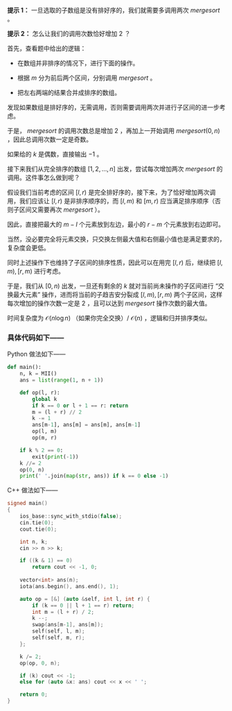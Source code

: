 **提示 1：** 一旦选取的子数组是没有排好序的，我们就需要多调用两次 $mergesort$ 。

**提示 2：** 怎么让我们的调用次数恰好增加 $2$ ？

首先，查看题中给出的逻辑：

- 在数组并非排序的情况下，进行下面的操作。

- 根据 $m$ 分为前后两个区间，分别调用 $mergesort$ 。

- 把左右两端的结果合并成排序的数组。

发现如果数组是排好序的，无需调用，否则需要调用两次并进行子区间的进一步考虑。

于是， $mergesort$ 的调用次数总是增加 $2$ ，再加上一开始调用 $mergesort(0,n)$ ，因此总调用次数一定是奇数。

如果给的 $k$ 是偶数，直接输出 $-1$ 。

接下来我们从完全排序的数组 $[1,2,\dots,n]$ 出发，尝试每次增加两次 $mergesort$ 的调用。这件事怎么做到呢？

假设我们当前考虑的区间 $[l,r)$ 是完全排好序的，接下来，为了恰好增加两次调用，我们应该让 $[l,r)$ 是非排序顺序的，而 $[l,m)$ 和 $[m,r)$ 应当满足排序顺序（否则子区间又需要再次 $mergesort$ ）。

因此，直接把最大的 $m-l$ 个元素放到左边，最小的 $r-m$ 个元素放到右边即可。

当然，没必要完全将元素交换，只交换左侧最大值和右侧最小值也是满足要求的，复杂度会更低。

同时上述操作下也维持了子区间的排序性质，因此可以在用完 $[l,r)$ 后，继续把 $[l,m), [r,m)$ 进行考虑。

于是，我们从 $[0,n)$ 出发，一旦还有剩余的 $k$ 就对当前尚未操作的子区间进行 “交换最大元素” 操作，进而将当前的子趋吉安分裂成 $[l,m), [r,m)$ 两个子区间，这样每次增加的操作次数一定是 $2$ ，且可以达到 $mergesort$ 操作次数的最大值。

时间复杂度为 $\mathcal{O}(n\log n)$ （如果你完全交换）/ $\mathcal{O}(n)$ ，逻辑和归并排序类似。

### 具体代码如下——

Python 做法如下——

```Python []
def main():
    n, k = MII()
    ans = list(range(1, n + 1))

    def op(l, r):
        global k
        if k == 0 or l + 1 == r: return
        m = (l + r) // 2
        k -= 1
        ans[m-1], ans[m] = ans[m], ans[m-1]
        op(l, m)
        op(m, r)

    if k % 2 == 0:
        exit(print(-1))
    k //= 2
    op(0, n)
    print(' '.join(map(str, ans)) if k == 0 else -1)
```

C++ 做法如下——

```cpp []
signed main()
{
    ios_base::sync_with_stdio(false);
    cin.tie(0);
    cout.tie(0);

    int n, k;
    cin >> n >> k;

    if ((k & 1) == 0)
        return cout << -1, 0;
    
    vector<int> ans(n);
    iota(ans.begin(), ans.end(), 1);

    auto op = [&] (auto &self, int l, int r) {
        if (k == 0 || l + 1 == r) return;
        int m = (l + r) / 2;
        k --;
        swap(ans[m-1], ans[m]);
        self(self, l, m);
        self(self, m, r);
    };

    k /= 2;
    op(op, 0, n);

    if (k) cout << -1;
    else for (auto &x: ans) cout << x << ' ';

    return 0;
}
```
